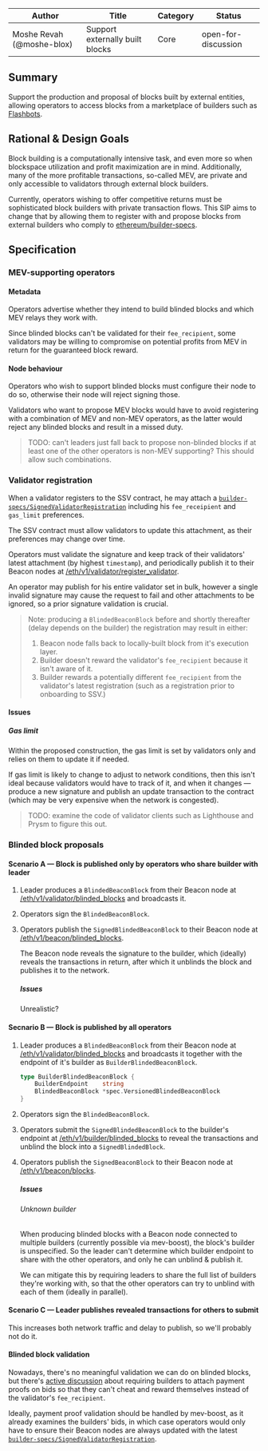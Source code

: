 | Author                    | Title                            | Category | Status               |
|---------------------------|----------------------------------|----------|----------------------|
| Moshe Revah (@moshe-blox) | Support externally built blocks | Core     | open-for-discussion  |

## Summary
Support the production and proposal of blocks built by external entities, allowing operators to access blocks from a marketplace of builders such as [Flashbots](https://boost-relay.flashbots.net/).

## Rational & Design Goals
Block building is a computationally intensive task, and even more so when blockspace utilization and profit maximization are in mind. Additionally, many of the more profitable transactions, so-called MEV, are private and only accessible to validators through external block builders.

Currently, operators wishing to offer competitive returns must be sophisticated block builders with private transaction flows. This SIP aims to change that by allowing them to register with and propose blocks from external builders who comply to [ethereum/builder-specs](https://github.com/ethereum/builder-specs).

## Specification

### MEV-supporting operators

#### Metadata
Operators advertise whether they intend to build blinded blocks and which MEV relays they work with.

Since blinded blocks can't be validated for their `fee_recipient`, some validators may be willing to compromise on potential profits from MEV in return for the guaranteed block reward.

#### Node behaviour
Operators who wish to support blinded blocks must configure their node to do so, otherwise their node will reject signing those.

Validators who want to propose MEV blocks would have to avoid registering with a combination of MEV and non-MEV operators, as the latter would reject any blinded blocks and result in a missed duty.

> TODO: can't leaders just fall back to propose non-blinded blocks if at least one of the other operators is non-MEV supporting? This should allow such combinations.

### Validator registration

When a validator registers to the SSV contract, he may attach a [`builder-specs/SignedValidatorRegistration`](https://ethereum.github.io/builder-specs/#model-SignedValidatorRegistration) including his `fee_receipient` and `gas_limit` preferences.

The SSV contract must allow validators to update this attachment, as their preferences may change over time.

Operators must validate the signature and keep track of their validators' latest attachment (by highest `timestamp`), and periodically publish it to their Beacon nodes at [/eth/v1/validator/register_validator](https://ethereum.github.io/beacon-APIs/#/Validator/registerValidator).

An operator may publish for his entire validator set in bulk, however a single invalid signature may cause the request to fail and other attachments to be ignored, so a prior signature validation is crucial.

> Note: producing a `BlindedBeaconBlock` before and shortly thereafter (delay depends on the builder) the registration may result in either:
> 1. Beacon node falls back to locally-built block from it's execution layer.
> 2. Builder doesn't reward the validator's `fee_recipient` because it isn't aware of it.
> 3. Builder rewards a potentially different `fee_recipient` from the validator's latest registration (such as a registration prior to onboarding to SSV.)

#### Issues

##### Gas limit

Within the proposed construction, the gas limit is set by validators only and relies on them to update it if needed.

If gas limit is likely to change to adjust to network conditions, then this isn't ideal because validators would have to track of it, and when it changes — produce a new signature and publish an update transaction to the contract (which may be very expensive when the network is congested).

> TODO: examine the code of validator clients such as Lighthouse and Prysm to figure this out.

### Blinded block proposals

#### Scenario A — Block is published only by operators who share builder with leader

1. Leader produces a `BlindedBeaconBlock` from their Beacon node at [/eth/v1/validator/blinded_blocks](https://ethereum.github.io/beacon-APIs/#/Validator/produceBlindedBlock) and broadcasts it.

2. Operators sign the `BlindedBeaconBlock`.

3. Operators publish the `SignedBlindedBeaconBlock` to their Beacon node at [/eth/v1/beacon/blinded_blocks](https://ethereum.github.io/beacon-APIs/#/Beacon/publishBlindedBlock).
  
    The Beacon node reveals the signature to the builder, which (ideally) reveals the transactions in return, after which it unblinds the block and publishes it to the network.

    ##### Issues

    Unrealistic?

#### Secnario B — Block is published by all operators

1. Leader produces a `BlindedBeaconBlock` from their Beacon node at [/eth/v1/validator/blinded_blocks](https://ethereum.github.io/beacon-APIs/#/Validator/produceBlindedBlock) and broadcasts it together with the endpoint of it's builder as `BuilderBlindedBeaconBlock`.

    ```go
    type BuilderBlindedBeaconBlock {
        BuilderEndpoint    string
        BlindedBeaconBlock *spec.VersionedBlindedBeaconBlock
    }
    ```

2. Operators sign the `BlindedBeaconBlock`.

3. Operators submit the `SignedBlindedBeaconBlock` to the builder's endpoint at [/eth/v1/builder/blinded_blocks](https://ethereum.github.io/builder-specs/#/Builder/submitBlindedBlock) to reveal the transactions and unblind the block into a `SignedBlindedBlock`.

4. Operators publish the `SignedBeaconBlock` to their Beacon node at [/eth/v1/beacon/blocks](https://ethereum.github.io/beacon-APIs/#/Beacon/publishBlock).

    ##### Issues

    ###### Unknown builder
    When producing blinded blocks with a Beacon node connected to multiple builders (currently possible via mev-boost), the block's builder is unspecified. So the leader can't determine which builder endpoint to share with the other operators, and only he can unblind & publish it.

    We can mitigate this by requiring leaders to share the full list of builders they're working with, so that the other operators can try to unblind with each of them (ideally in parallel).

#### Scenario C — Leader publishes revealed transactions for others to submit

This increases both network traffic and delay to publish, so we'll probably not do it.

#### Blinded block validation

Nowadays, there's no meaningful validation we can do on blinded blocks, but there's [active discussion](https://github.com/flashbots/mev-boost/issues/99) about requiring builders to attach payment proofs on bids so that they can't cheat and reward themselves instead of the validator's `fee_recipient`.

Ideally, payment proof validation should be handled by mev-boost, as it already examines the builders' bids, in which case operators would only have to ensure their Beacon nodes are always updated with the latest [`builder-specs/SignedValidatorRegistration`](https://ethereum.github.io/builder-specs/#model-SignedValidatorRegistration).